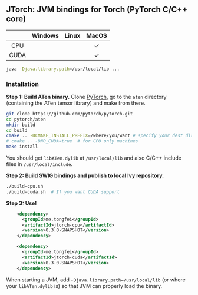 ## JTorch: JVM bindings for Torch (PyTorch C/C++ core)


|      | Windows | Linux | MacOS |
|:----:|:-------:|:-----:|:-----:|
| CPU  |         |       |   ✓   |
| CUDA |         |       |   ✓   |


```sh
java -Djava.library.path=/usr/local/lib ...
```

### Installation

**Step 1: Build ATen binary.** 
Clone [PyTorch](https://github.com/pytorch/pytorch), go to the `aten` directory (containing the ATen tensor library) and make from there.
```sh
git clone https://github.com/pytorch/pytorch.git
cd pytorch/aten
mkdir build
cd build
cmake .. -DCMAKE_INSTALL_PREFIX=/where/you/want # specify your dest directory
# cmake .. -DNO_CUDA=true  # for CPU only machines
make install
```
You should get `libATen.dylib` at `/usr/local/lib` and also C/C++ include files in `/usr/local/include`.

**Step 2: Build SWIG bindings and publish to local Ivy repository.**
```sh
./build-cpu.sh
./build-cuda.sh  # If you want CUDA support
```

**Step 3: Use!**
```xml
    <dependency>
      <groupId>me.tongfei</groupId>
      <artifactId>jtorch-cpu</artifactId>
      <version>0.3.0-SNAPSHOT</version>
    </dependency>

    <dependency>
      <groupId>me.tongfei</groupId>
      <artifactId>jtorch-cuda</artifactId>
      <version>0.3.0-SNAPSHOT</version>
    </dependency>
```

When starting a JVM, add `-Djava.library.path=/usr/local/lib` (or where your `libATen.dylib` is) so that JVM can properly load the binary.
